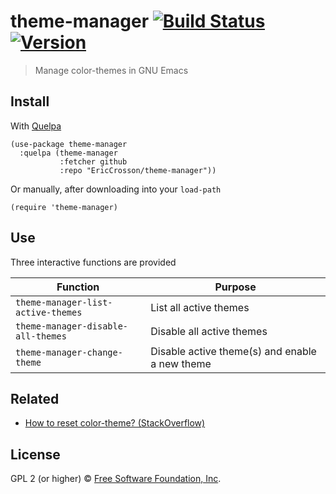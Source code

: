 # theme-manager [![Build Status](https://travis-ci.org/EricCrosson/theme-manager.svg?branch=master)](https://travis-ci.org/EricCrosson/theme-manager) [![Version](https://img.shields.io/github/tag/EricCrosson/theme-manager.svg)](https://github.com/EricCrosson/theme-manager/releases)

> Manage color-themes in GNU Emacs

## Install

With [Quelpa](https://framagit.org/steckerhalter/quelpa)

``` {.sourceCode .lisp}
(use-package theme-manager
  :quelpa (theme-manager
           :fetcher github
           :repo "EricCrosson/theme-manager"))
```

Or manually, after downloading into your `load-path`

``` {.sourceCode .lisp}
(require 'theme-manager)
```

## Use

Three interactive functions are provided

| Function                           | Purpose                                         |
|------------------------------------|-------------------------------------------------|
| `theme-manager-list-active-themes` | List all active themes                          |
| `theme-manager-disable-all-themes` | Disable all active themes                       |
| `theme-manager-change-theme`       | Disable active theme(s) and enable a new theme |

## Related

- [How to reset color-theme? (StackOverflow)](https://emacs.stackexchange.com/a/3114)

## License

GPL 2 (or higher) © [Free Software Foundation, Inc](http://www.fsf.org/about).
